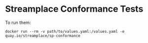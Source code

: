 # Streamplace Conformance Tests

To run them:

```
docker run --rm -v path/to/values.yaml:/values.yaml -e quay.io/streamplace/sp-conformance
```
